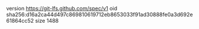version https://git-lfs.github.com/spec/v1
oid sha256:d16a2ca44d497c869810619712eb8653033f91ad30888fe0a3d692e61864cc52
size 1488
